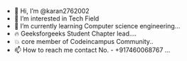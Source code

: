 - 👋 Hi, I’m @karan2762002
- 👀 I’m interested in Tech Field
- 🌱 I’m currently learning Computer science engineering...
- 🔥 Geeksforgeeks Student Chapter lead....
- 💥 core member of Codeincampus Community..
- 📫 How to reach me contact No. - +917460068767 ...

<!---
karan2762002/karan2762002 is a ✨ special ✨ repository because its `README.md` (this file) appears on your GitHub profile.
You can click the Preview link to take a look at your changes.
--->
